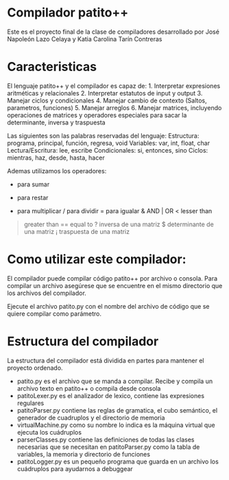 # Compilador patito++

Este es el proyecto final de la clase de compiladores desarrollado por José Napoleón Lazo Celaya y Katia Carolina Tarín Contreras

# Caracteristicas
El lenguaje patito++ y el compilador es capaz de: 
    1. Interpretar expresiones aritméticas y relacionales
    2. Interpretar estatutos de input y output
    3. Manejar ciclos y condicionales
    4. Manejar cambio de contexto (Saltos, parametros, funciones)
    5. Manejar arreglos
    6. Manejar matrices, incluyendo operaciones de matrices y operadores especiales para sacar la determinante, inversa y traspuesta 

Las siguientes son las palabras reservadas del lenguaje:
Estructura: programa, principal, función, regresa, void
Variables: var, int, float, char
Lectura/Escritura: lee, escribe
Condicionales: si, entonces, sino
Ciclos: mientras, haz, desde, hasta, hacer

Ademas utilizamos los operadores:
+ para sumar
- para restar
* para multiplicar
/ para dividir
= para igualar
& AND
| OR
< lesser than
> greater than
== equal to
? inversa de una matriz
$ determinante de una matriz
¡ traspuesta de una matriz

# Como utilizar este compilador:

El compilador puede compilar código patito++ por archivo o consola. Para compilar un archivo asegúrese que se encuentre en el mismo directorio que los archivos del compilador.

Ejecute el archivo patito.py con el nombre del archivo de código que se quiere compilar como parámetro. 

# Estructura del compilador
La estructura del compilador está dividida en partes para mantener el proyecto ordenado.
- patito.py es el archivo que se manda a compilar. Recibe y compila un archivo texto en patito++ o compila desde consola
- patitoLexer.py es el analizador de lexico, contiene las expresiones regulares
- patitoParser.py contiene las reglas de gramatica, el cubo semántico, el generador de cuadruplos y el directorio de memoria
- virtualMachine.py como su nombre lo indica es la máquina virtual que ejecuta los cuádruplos  
- parserClasses.py contiene las definiciones de todas las clases necesarias que se necesitan en patitoParser.py como la tabla de variables, la memoria y directorio de funciones
- patitoLogger.py es un pequeño programa que guarda en un archivo los cuádruplos para ayudarnos a debuggear
